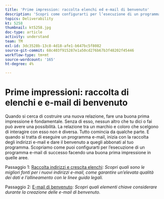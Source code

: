 ```yaml
---
title: 'Prime impression: raccolta elenchi ed e-mail di benvenuto'
description: 'Scopri come configurarti per l’esecuzione di un programma e-mail di successo facendo una buona prima impressione. '
topics: Deliverability
kt: 5258
thumbnail: kt5258.jpg
doc-type: article
activity: understand
team: TM
exl-id: 3dc3528b-13c8-4d18-afe1-b647bc5f8082
source-git-commit: 68c403f915287e1a50cd276b67b3f48202f45446
workflow-type: tm+mt
source-wordcount: '165'
ht-degree: 4%

---
```


# Prime impressioni: raccolta di elenchi e e-mail di benvenuto

Quando si cerca di costruire una nuova relazione, fare una buona prima impressione è fondamentale. Senza di esso, nessun altro che tu dici o fai può avere una possibilità. La relazione tra un marchio e coloro che scelgono di interagire con esso non è diversa. Tutto comincia da qualche parte. E quando si tratta di eseguire un programma e-mail, inizia con la raccolta degli indirizzi e-mail e dare il benvenuto a quegli abbonati al tuo programma. Scopriamo come puoi configurarti per l’esecuzione di un programma e-mail di successo facendo una buona prima impressione in quelle aree.

Passaggio 1:  [Raccolta indirizzi e crescita elenchi](/help/first-impressions/address-collection-and-list-growth.md):
*Scopri quali sono le migliori fonti per i nuovi indirizzi e-mail, come garantire un’elevata qualità dei dati e l’allineamento con le linee guida legali.*

Passaggio 2:  [E-mail di benvenuto](/help/first-impressions/welcome-emails.md):
*Scopri quali elementi chiave considerare durante la creazione delle e-mail di benvenuto.*
